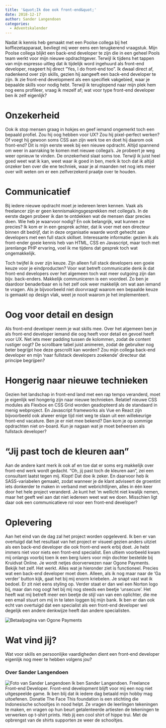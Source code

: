 ```yaml
---
title: '&quot;Ik doe ook front-end&quot;'
date: 2018-12-17
author: Sander Langendoen
categories:
  - Adventskalender
---
```


Nadat ik kennis heb gemaakt met een Poolse collega bij het koffiezetapparaat, bevliegt mij weer eens een terugkerend vraagstuk. Mijn Poolse collega blijkt een back-end developer te zijn die in een geheel Pools team werkt voor mijn nieuwe opdrachtgever. Terwijl ik tijdens het tappen van mijn espresso uitleg dat ik tijdelijk word ingehuurd als front-end developer, reageert hij direct “Yes, I do front-end too”. Ik dwaal direct af, nadenkend over zijn skills, gezien hij aangeeft een back-end developer te zijn. Ik zie front-end development als een specifiek vakgebied, waar je bepaalde skills voor nodig hebt. Terwijl ik teruglopend naar mijn plek hem nog eens profileer, vraag ik mezelf af; wat voor type front-end developer ben ik zelf eigenlijk?

# Onzekerheid

Ook ik stop mensen graag in hokjes en geef iemand ongemerkt toch een bepaald profiel. Zou hij oog hebben voor UX? Zou hij pixel-perfect werken? Of voegt hij gewoon soms CSS aan zijn werk toe en doet hij daarom ook front-end? Dit is mijn eerste week bij een nieuwe opdracht. Altijd spannend om weer in aanraking te komen met nieuwe collega’s. Je probeert je weg weer opnieuw te vinden. De onzekerheid slaat soms toe. Terwijl ik juist heel goed weet wat ik kan, weet waar ik goed in ben, merk ik toch dat ik altijd onzeker ben over die ene techniek, waar je al maanden net nog iets meer over wilt weten om er een zelfverzekerd praatje over te houden.

# Communicatief

Bij iedere nieuwe opdracht moet je iedereen leren kennen. Vaak als freelancer zijn er geen kennismakingsgesprekken met collega’s. In de eerste dagen probeer ik dan te ontdekken wat de mensen daar precies doen. Wie heb je waarvoor nodig? En ook belangrijk, wat kunnen ze precies? Ik kom er in een gesprek achter, dat ik voer met een directeur binnen dit bedrijf, dat in deze organisatie waarde wordt gehecht aan developers met een full stack skillset. Interessante informatie: gezien ik als front-ender goeie kennis heb van HTML, CSS en Javascript, maar toch met jarenlange PHP ervaring, voel ik me tijdens dat gesprek toch wat ongemakkelijk.

Toch twijfel ik over zijn keuze. Zijn alleen full stack developers een goeie keuze voor je eindproducten? Voor wat betreft communicatie denk ik dat front-end developers over het algemeen toch wat meer outgoing zijn dan bijv. back-enders. Makkelijk communiceren is een voordeel. Zo ben je daardoor benaderbaar en is het zelf ook weer makkelijk om wat aan iemand te vragen. Als je bijvoorbeeld niet doorvraagt waarom een bepaalde keuze is gemaakt op design vlak, weet je nooit waarom je het implementeert.

# Oog voor detail en design

Als front-end developer neem je wat skills mee. Over het algemeen ben je als front-end developer iemand die oog heeft voor detail en gevoel heeft voor UX. Net iets meer padding tussen de kolommen, zodat de content rustiger oogt? De scrollbare tabel juist animeren, zodat de gebruiker nog beter begrijpt hoe deze gescrollt kan worden? Zou mijn collega back-end developer en mijn ‘naar fullstack developers zoekende’ directeur dat principe begrijpen?

# Hongerig naar nieuwe technieken

Gezien het landschap in front-end land met een rap tempo veranderd, moet je eigenlijk wel hongerig zijn naar nieuwe technieken. Relatief nieuwe CSS modules als Flexbox en CSS Grid worden geadopteerd als de standaard in menig webproject. En Javascript frameworks als Vue en React zijn bijvoorbeeld ook alweer enige tijd niet weg te slaan uit een willekeurige front-end vacature. Ben je er niet mee bekend? Dan kom je op sommige opdrachten niet on-board. Kun je nagaan wat je moet beheersen als fullstack developer?

# “Jij past toch de kleuren aan”

Aan de andere kant merk ik ook af en toe dat er soms erg makkelijk over front-end werk wordt gedacht. “Oh, jij past toch de kleuren aan”, zei een consultant laatst tegen mij. Klopt! Dat doe ik zeker. En daarvoor heb ik SASS-variabelen gemaakt, zodat wanneer je de klant adviseert de groentint iets donkerder te maken in verband met webrichtlijnen, alles in één keer door het hele project veranderd. Je kunt het ‘m wellicht niet kwalijk nemen, maar het geeft wel aan dat niet iedereen weet wat we doen. Misschien ligt daar ook een communicatieve rol voor een front-end developer?

# Oplevering

Aan het eind van de dag zal het project worden opgeleverd. Ik ben er van overtuigd dat het resultaat van het project er visueel gezien anders uitziet als een back-end developer die ook front-end werk erbij doet. Je hebt immers niet voor niets een front-end specialist. Een ultiem voorbeeld kwam mij onlangs voorbij toen ik een berg luiers voor mijn dochter bestelde bij Kruidvat Online. Je wordt netjes doorverwezen naar Ogone Payments. Bekijk het zelf. Het werkt. Alles wat je hieronder ziet is functioneel. Precies wat een back-end developer moet doen. Alleen, als ik nog maar naar de ‘Ga verder’ button kijk, gaat het bij mij enorm kriebelen. Je snapt vast wat ik bedoel. Er zit niet eens styling op. Verder staat er dan wel een Norton logo bij, maar dan nog oogt het bij mij nog steeds een beetje ‘unsecure’. Het heeft wat mij betreft meer een beetje de stijl van van een oplichter, die me een email stuurt om mij in te laten loggen bij mijn bank. Ik ben er dan ook echt van overtuigd dat een specialist als een front-end developer wel degelijk een andere denkwijze heeft dan andere specialisten.

![Betaalpagina van Ogone Payments](/_img/adventskalender/ogone-payments.png)

# Wat vind jij?

Wat voor skills en persoonlijke vaardigheden dient een front-end developer eigenlijk nog meer te hebben volgens jou?

### Over Sander Langendoen

<img src="/_img/adventskalender/sanderlangendoen.jpg" alt="Foto van Sander Langendoen" class="floating-portrait" /> 
Ik ben Sander Langendoen. Freelance Front-end Developer. Front-end development blijft voor mij een nog niet uitgespeelde game. Ik ben blij dat ik iedere dag betaald mijn hobby mag uitoefenen.
Donatie
The Face This foundation is een stichting die Indonesische schooltjes in nood helpt. Ze vragen de leerlingen tekeningen te maken, en vragen op hun beurt getalenteerde artiesten de tekeningen te verwerken op t-shirt prints. Heb jij een cool shirt of hippe trui. Met de opbrengst van de shirts supporten ze weer de schooltjes.
